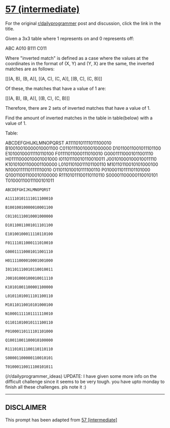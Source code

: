 # [57 (intermediate)](https://www.reddit.com/r/dailyprogrammer/comments/u4mki/5252012_challenge_57_intermediate/)

For the original [r/dailyprogrammer](https://www.reddit.com/r/dailyprogrammer/) post and discussion, click the link in the title.

Given a 3x3 table where 1 represents on and 0 represents off:

ABC
A010
B111
C011

Where "inverted match" is defined as a case where the values at the coordinates in the format of (X, Y) and (Y, X) are the same, the inverted matches are as follows:

[[(A, B), (B, A)], [(A, C), (C, A)], [(B, C), (C, B)]]

Of these, the matches that have a value of 1 are:

[[(A, B), (B, A)], [(B, C), (C, B)]]

Therefore, there are 2 sets of inverted matches that have a value of 1.

Find the amount of inverted matches in the table in table(below) with a value of 1.

Table:

ABCDEFGHIJKLMNOPQRST
A11110101111011100010
B10010010000010001100
C01101110010001000000
D10110011001011101100
E10100100011110110100
F01111011000111010010
G00011110001011001110
H01111000010001001000
I01101110010110010011
J00101000100010011110
K10101001100001100000
L01011010011101100110
M10110110010101000100
N10001111101111110010
O11011010010111100110
P01000110111101101000
Q10011001100010100000
R11101011100110110110
S00001100000110010101
T01000110011100101011


```
ABCDEFGHIJKLMNOPQRST
```

```
A11110101111011100010
```

```
B10010010000010001100
```

```
C01101110010001000000
```

```
D10110011001011101100
```

```
E10100100011110110100
```

```
F01111011000111010010
```

```
G00011110001011001110
```

```
H01111000010001001000
```

```
I01101110010110010011
```

```
J00101000100010011110
```

```
K10101001100001100000
```

```
L01011010011101100110
```

```
M10110110010101000100
```

```
N10001111101111110010
```

```
O11011010010111100110
```

```
P01000110111101101000
```

```
Q10011001100010100000
```

```
R11101011100110110110
```

```
S00001100000110010101
```

```
T01000110011100101011
```
(/r/dailyprogrammer_ideas)
UPDATE: I have given some more info on the difficult challenge since it seems to be very tough. you have upto monday to finish all these challenges. pls note it :)


----
## **DISCLAIMER**
This prompt has been adapted from [57 [intermediate]](https://www.reddit.com/r/dailyprogrammer/comments/u4mki/5252012_challenge_57_intermediate/
)
